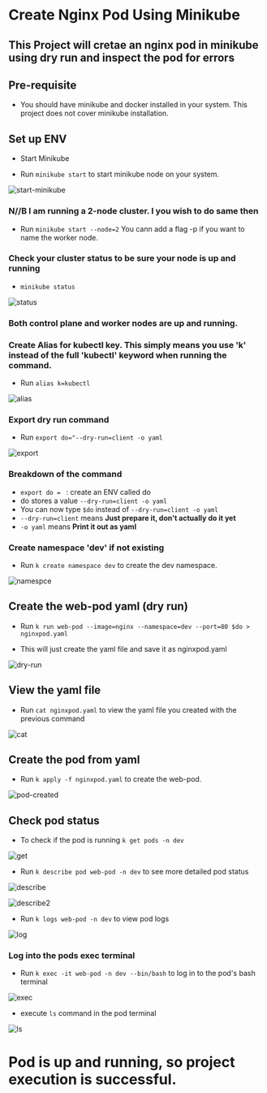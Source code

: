 # Create Nginx Pod Using Minikube
## This Project will cretae an nginx pod in minikube using dry run and inspect the pod for errors

## Pre-requisite
* You should have minikube and docker installed in your system. This project does not cover minikube installation.

## Set up ENV
* Start Minikube

* Run `minikube start` to start minikube node on your system.

![start-minikube](./img/start%20minikube.png)

### N//B I am running a 2-node cluster. I you wish to do same then
* Run `minikube start --node=2` You cann add a flag -p<node name> if you want to name the worker node.

### Check your cluster status to be sure your node is up and running

* `minikube status`

![status](./img/minikube-status-after-start.png)

### Both control plane and worker nodes are up and running.

### Create Alias for kubectl key. This simply means you use 'k' instead of the full 'kubectl' keyword when running the command.

* Run `alias k=kubectl`

![alias](./img/alias.png)

### Export dry run command
* Run `export do="--dry-run=client -o yaml`

![export](./img/export-dry-run.png)

### Breakdown of the command
* `export do = ` : create an ENV called do
* do stores a value `--dry-run=client -o yaml`
* You can now type `$do` instead of `--dry-run=client -o yaml`
* `--dry-run=client` means **Just prepare it, don't actually do it yet** 
* `-o yaml` means **Print it out as yaml**

### Create namespace 'dev' if not existing

* Run `k create namespace dev` to create the dev namespace.

![namespce](./img/create-namespace.png)

## Create the web-pod yaml (dry run)

* Run `k run web-pod --image=nginx --namespace=dev --port=80 $do > nginxpod.yaml`

* This will just create the yaml file and save it as nginxpod.yaml

![dry-run](./img/dry-run-file.png)

## View the yaml file
* Run `cat nginxpod.yaml` to view the yaml file you created with the previous command

![cat](./img/cat-dry-run-file.png)

## Create the pod from yaml

* Run `k apply -f nginxpod.yaml` to create the web-pod.

![pod-created](./img/apply-dry-run-file.png)

## Check pod status
* To check if the pod is running `k get pods -n dev`

![get](./img/k-get-pods.png)

* Run `k describe pod web-pod -n dev` to see more detailed pod status

![describe](./img/describe1.png)

![describe2](./img/describe2.png)

* Run `k logs web-pod -n dev` to view pod logs

![log](./img/k-logs-pod.png)

### Log into the pods exec terminal

* Run `k exec -it web-pod -n dev --bin/bash` to log in to the pod's bash terminal

![exec](./img/k-exec-pod.png)

* execute `ls` command in the pod terminal

![ls](./img/ls-inside-pod.png)


# Pod is up and running, so project execution is successful.